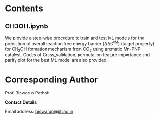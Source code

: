 # Contents
## CH3OH.ipynb
We provide a step-wise procedure to train and test ML models for the prediction of overall reaction free energy barrier (ΔΔG<sup>‡M</sup>) (target property) for CH<sub>3</sub>OH formation mechanism from CO<sub>2</sub> using aromatic Mn-PNP catalyst. Codes of Cross_validation, permutation feature importance and parity plot for the best ML model are also provided.
# Corresponding Author
Prof. Biswarup Pathak

**Contact Details**

Email address: biswarup@iiti.ac.in
